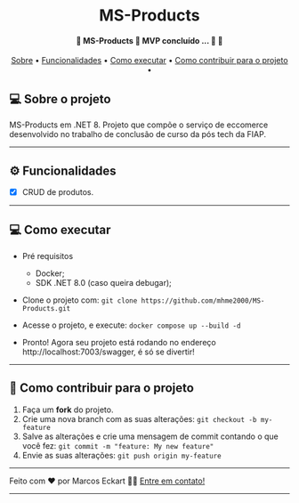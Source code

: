 <h1 align="center">
   MS-Products 
</h1>

<h4 align="center"> 
	🚧  MS-Products 🚧 MVP concluído ... 🚧 🚀
</h4>

<p align="center">
 <a href="#-sobre-o-projeto">Sobre</a> •
 <a href="#-funcionalidades">Funcionalidades</a> •
 <a href="#-como-executar">Como executar</a> •
  <a href="#-como-contribuir-para-o-projeto">Como contribuir para o projeto</a> •
</p>


## 💻 Sobre o projeto

MS-Products em .NET 8. Projeto que compõe o serviço de eccomerce desenvolvido no trabalho de conclusão de curso da pós tech da FIAP.

---

## ⚙️ Funcionalidades

- [x] CRUD de produtos.

---

## 💻 Como executar

- Pré requisitos
  - Docker;
  - SDK .NET 8.0 (caso queira debugar);

- Clone o projeto com: `git clone https://github.com/mhme2000/MS-Products.git`
- Acesse o projeto, e execute: `docker compose up --build -d`
- Pronto! Agora seu projeto está rodando no endereço http://localhost:7003/swagger, é só se divertir!

---

## 💪 Como contribuir para o projeto

1. Faça um **fork** do projeto.
2. Crie uma nova branch com as suas alterações: `git checkout -b my-feature`
3. Salve as alterações e crie uma mensagem de commit contando o que você fez: `git commit -m "feature: My new feature"`
4. Envie as suas alterações: `git push origin my-feature`
---

Feito com ❤️ por Marcos Eckart 👋🏽 [Entre em contato!](https://www.linkedin.com/in/marcos-eckart/)

---
